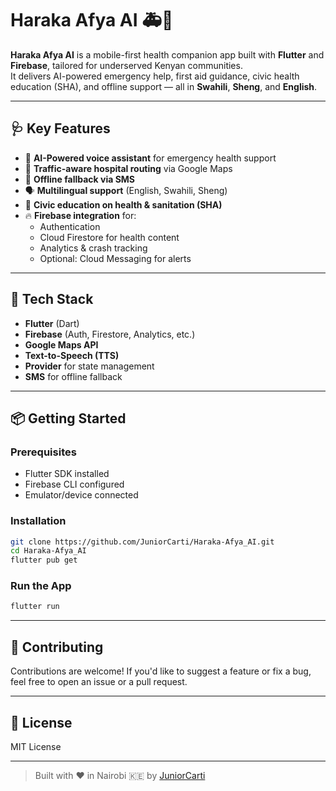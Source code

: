 # Haraka Afya AI 🚑🧠

**Haraka Afya AI** is a mobile-first health companion app built with **Flutter** and **Firebase**, tailored for underserved Kenyan communities.  
It delivers AI-powered emergency help, first aid guidance, civic health education (SHA), and offline support — all in **Swahili**, **Sheng**, and **English**.

---

## 🩺 Key Features

- 🧠 **AI-Powered voice assistant** for emergency health support
- 📍 **Traffic-aware hospital routing** via Google Maps
- 📶 **Offline fallback via SMS**
- 🗣️ **Multilingual support** (English, Swahili, Sheng)
- 🧾 **Civic education on health & sanitation (SHA)**
- 🔥 **Firebase integration** for:
  - Authentication
  - Cloud Firestore for health content
  - Analytics & crash tracking
  - Optional: Cloud Messaging for alerts

---

## 🚀 Tech Stack

- **Flutter** (Dart)
- **Firebase** (Auth, Firestore, Analytics, etc.)
- **Google Maps API**
- **Text-to-Speech (TTS)**
- **Provider** for state management
- **SMS** for offline fallback

---

## 📦 Getting Started

### Prerequisites

- Flutter SDK installed
- Firebase CLI configured
- Emulator/device connected

### Installation

```bash
git clone https://github.com/JuniorCarti/Haraka-Afya_AI.git
cd Haraka-Afya_AI
flutter pub get
````

### Run the App

```bash
flutter run
```

---
## 🤝 Contributing

Contributions are welcome! If you'd like to suggest a feature or fix a bug, feel free to open an issue or a pull request.

---

## 📜 License

MIT License

---

> Built with ❤️ in Nairobi 🇰🇪 by [JuniorCarti](https://github.com/JuniorCarti)


